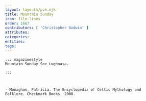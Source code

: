 ```yaml
---
layout: layouts/pce.njk
title: Mountain Sunday
icon: file-lines
order: 1667
contributors: [ 'Christopher Godwin' ]
attributes:
categories:
entities:
tags:
---
```

``` tab [group1:Info]
::: magazinestyle
Mountain Sunday See Lughnasa.

:::
```
``` tab [group1:Attributes]
```
``` tab [group1:Entities]
```
``` tab [group1:Sources]
- Monaghan, Patricia. The Encyclopedia of Celtic Mythology and Folklore. Checkmark Books, 2008.
```
